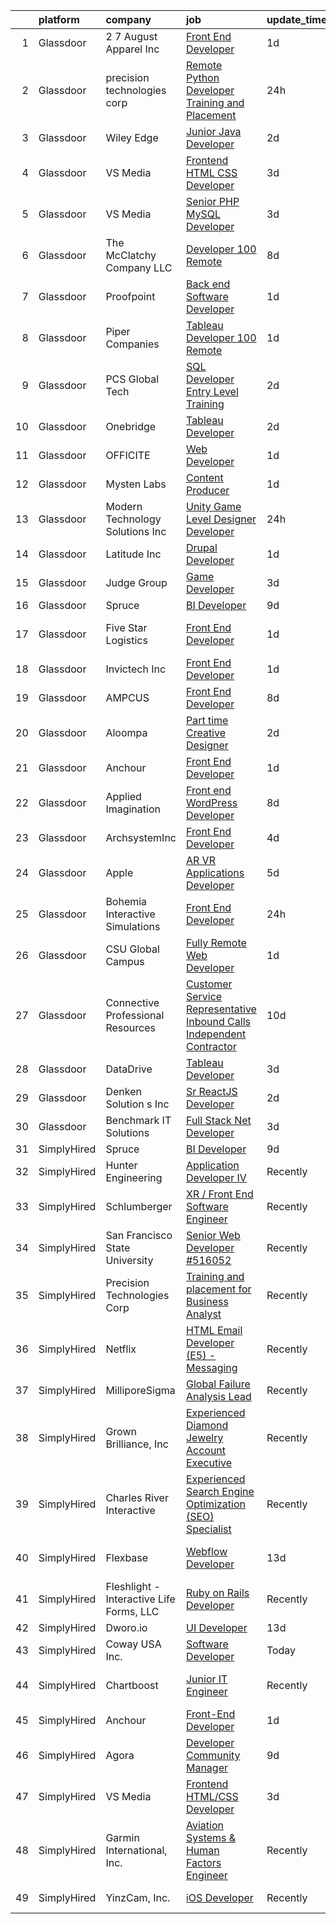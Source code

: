 

|    | platform    | company                                  | job                                                                                                                                                                                                                                                                                                                                                                                                                                                                                                                                                                                                                                                                                                                                                                                                                                                                                                                                                                                                                                                                                                                                                                                                                                                                                                                                            | update_time   | location                          |
|---:|:------------|:-----------------------------------------|:-----------------------------------------------------------------------------------------------------------------------------------------------------------------------------------------------------------------------------------------------------------------------------------------------------------------------------------------------------------------------------------------------------------------------------------------------------------------------------------------------------------------------------------------------------------------------------------------------------------------------------------------------------------------------------------------------------------------------------------------------------------------------------------------------------------------------------------------------------------------------------------------------------------------------------------------------------------------------------------------------------------------------------------------------------------------------------------------------------------------------------------------------------------------------------------------------------------------------------------------------------------------------------------------------------------------------------------------------|:--------------|:----------------------------------|
|  1 | Glassdoor   | 2 7 August Apparel Inc                   | [Front End Developer](https://www.glassdoor.com/partner/jobListing.htm?pos=106&ao=1110586&s=58&guid=00000183451fb11dbbc3e5572f54769c&src=GD_JOB_AD&t=SR&vt=w&ea=1&cs=1_368a8b1f&cb=1663312048741&jobListingId=1008139276726&cpc=B101C867B3EF2D75&jrtk=3-0-1gd2hvcab2cgq001-1gd2hvcasitn1800-3a2417fc4f3044f6--6NYlbfkN0Ct2W36bxQzoWKwxfnb8_u-9iMevesfjmykPeWAUMHM2_LBdknXbZKXQYA8HhBxGvatrmTKXkVkM3OiGaPW1S5Qrgo4HQw0Ap3FRKEk_CZlQ9DAj7SSm8_FF008fve7ZplS8uLWmHC71y2toLwpXV2mChEMsXQz6GM4IgUVfaTyeTvDljv5qKgs34a8eSQLQ-UiDMNKKlthESYSMxzGPX3hAwJk6EtJEOm0YvwMmEnbYg2jEJR_HmUvExpSapznjMOg9i_jVVxSMMyl3IlrifJ0c43Cm7AirGsI3FqtX6OJ56tQUODGSvO-rzKKOLZBhRyXeIcrj3aucJBdniWJijp89vMFNPltnRDGyAWPxdQHFGyu5dZZ8wgRtx4h8Reu4KBPj81-FCaCHupMoM-ZG85q8QuQS-pDR0pmjCD-_xIoGSLKtQ5t5ZWoYSKM_YTYcrBFtWlUAN3oL8uG3V4o3eoInNzDFOARJTpQgjhJuaybxGTwfLsvYkEpi1xTo6gWeC8%3D)                                                                                                                                                                                                                                                                                                                                                                                                                                                                                   | 1d            | Los Angeles, CA                   |
|  2 | Glassdoor   | precision technologies corp              | [Remote Python Developer Training and Placement](https://www.glassdoor.com/partner/jobListing.htm?pos=112&ao=1136043&s=58&guid=00000183451fb11dbbc3e5572f54769c&src=GD_JOB_AD&t=SR&vt=w&ea=1&cs=1_dc6610d1&cb=1663312048741&jobListingId=1008142483787&jrtk=3-0-1gd2hvcab2cgq001-1gd2hvcasitn1800-bf261e198c7c5ed4-)                                                                                                                                                                                                                                                                                                                                                                                                                                                                                                                                                                                                                                                                                                                                                                                                                                                                                                                                                                                                                           | 24h           | Remote                            |
|  3 | Glassdoor   | Wiley Edge                               | [Junior Java Developer](https://www.glassdoor.com/partner/jobListing.htm?pos=127&ao=1136043&s=58&guid=00000183451fb11dbbc3e5572f54769c&src=GD_JOB_AD&t=SR&vt=w&ea=1&cs=1_f89302de&cb=1663312048743&jobListingId=1008136899544&jrtk=3-0-1gd2hvcab2cgq001-1gd2hvcasitn1800-94c7f884cef34dfb-)                                                                                                                                                                                                                                                                                                                                                                                                                                                                                                                                                                                                                                                                                                                                                                                                                                                                                                                                                                                                                                                    | 2d            | Remote                            |
|  4 | Glassdoor   | VS Media                                 | [Frontend HTML CSS Developer](https://www.glassdoor.com/partner/jobListing.htm?pos=109&ao=1136043&s=58&guid=00000183451fb11dbbc3e5572f54769c&src=GD_JOB_AD&t=SR&vt=w&ea=1&cs=1_f459b6e2&cb=1663312048741&jobListingId=1008134742421&jrtk=3-0-1gd2hvcab2cgq001-1gd2hvcasitn1800-4be2c87897b4a3bb-)                                                                                                                                                                                                                                                                                                                                                                                                                                                                                                                                                                                                                                                                                                                                                                                                                                                                                                                                                                                                                                              | 3d            | Westlake Village, Los Angeles, CA |
|  5 | Glassdoor   | VS Media                                 | [Senior PHP MySQL Developer](https://www.glassdoor.com/partner/jobListing.htm?pos=126&ao=1136043&s=58&guid=00000183451fb11dbbc3e5572f54769c&src=GD_JOB_AD&t=SR&vt=w&ea=1&cs=1_bfd336db&cb=1663312048743&jobListingId=1008134742222&jrtk=3-0-1gd2hvcab2cgq001-1gd2hvcasitn1800-2b1cf38a5bf77b87-)                                                                                                                                                                                                                                                                                                                                                                                                                                                                                                                                                                                                                                                                                                                                                                                                                                                                                                                                                                                                                                               | 3d            | Westlake Village, Los Angeles, CA |
|  6 | Glassdoor   | The McClatchy Company  LLC               | [Developer 100  Remote](https://www.glassdoor.com/partner/jobListing.htm?pos=104&ao=1110586&s=58&guid=00000183451fb11dbbc3e5572f54769c&src=GD_JOB_AD&t=SR&vt=w&ea=1&cs=1_bf4ddfbf&cb=1663312048741&jobListingId=1008123581793&cpc=56C4EA4A1A191A49&jrtk=3-0-1gd2hvcab2cgq001-1gd2hvcasitn1800-6acf41fd2f09dc8d--6NYlbfkN0AvJamjXhlkDEVf_vcoI3bbUUL_2ExICajiRnoRkOTKxHcQu0PRm526CmUeTsfanZOqoMDdrUp-j2i0QJI96SrAfuCerXt-A9V0AqPqWyOynJ3x-O-RpQjzGHVi4lOd5Z4R8Srd_uF6_bna1BnLFXLTnrhod1AEqQ2yc5WyqDa7bVoBDzmrc0u2pe9297U47LqoeyHdrlq7n1b3OEE-XertPF9-2RcBtNE2HGqZHPQ-D60TeS6NKbVllVzjpcuQjZqbnhkpfHTBeQ5Nr0bffLs042ppym7xZP6zvA9R0jQySw-H_lvxw05hg_U8goqb__hvD_eLGOABfJ8ZU1p1jvD_BfBFfUq19Z_qAb0M3LmLhdA5wbZNlzMv8w_7c6ZWtpWvkKtFhZU5UeL7p3-u3kG_Cbs_TjpjPj3KqZZ0MYToyDDL6clhuExgd5zmDFgOSCX18L2pLr7U74Nt6qp7Qe4wRO2Zj3xAYyv7kl0M5KtrbSz64Hx_TVR8jGdBkXVaXmg%3D)                                                                                                                                                                                                                                                                                                                                                                                                                                                                                 | 8d            | Remote                            |
|  7 | Glassdoor   | Proofpoint                               | [Back end Software Developer](https://www.glassdoor.com/partner/jobListing.htm?pos=119&ao=1136043&s=58&guid=00000183451fb11dbbc3e5572f54769c&src=GD_JOB_AD&t=SR&vt=w&cs=1_70b4d051&cb=1663312048742&jobListingId=1008139270903&jrtk=3-0-1gd2hvcab2cgq001-1gd2hvcasitn1800-3d510a9f0e5d30f0-)                                                                                                                                                                                                                                                                                                                                                                                                                                                                                                                                                                                                                                                                                                                                                                                                                                                                                                                                                                                                                                                   | 1d            | Pittsburgh, PA                    |
|  8 | Glassdoor   | Piper Companies                          | [Tableau Developer  100  Remote ](https://www.glassdoor.com/partner/jobListing.htm?pos=123&ao=1136043&s=58&guid=00000183451fb11dbbc3e5572f54769c&src=GD_JOB_AD&t=SR&vt=w&cs=1_b5a55f56&cb=1663312048742&jobListingId=1008139889442&jrtk=3-0-1gd2hvcab2cgq001-1gd2hvcasitn1800-499f3031cde51590-)                                                                                                                                                                                                                                                                                                                                                                                                                                                                                                                                                                                                                                                                                                                                                                                                                                                                                                                                                                                                                                               | 1d            | Remote                            |
|  9 | Glassdoor   | PCS Global Tech                          | [SQL Developer Entry Level  Training ](https://www.glassdoor.com/partner/jobListing.htm?pos=120&ao=1136043&s=58&guid=00000183451fb11dbbc3e5572f54769c&src=GD_JOB_AD&t=SR&vt=w&ea=1&cs=1_c159ae7c&cb=1663312048742&jobListingId=1008136965723&jrtk=3-0-1gd2hvcab2cgq001-1gd2hvcasitn1800-9472d0260e6cca53-)                                                                                                                                                                                                                                                                                                                                                                                                                                                                                                                                                                                                                                                                                                                                                                                                                                                                                                                                                                                                                                     | 2d            | Chattanooga, TN                   |
| 10 | Glassdoor   | Onebridge                                | [Tableau Developer](https://www.glassdoor.com/partner/jobListing.htm?pos=121&ao=1136043&s=58&guid=00000183451fb11dbbc3e5572f54769c&src=GD_JOB_AD&t=SR&vt=w&ea=1&cs=1_9904645f&cb=1663312048742&jobListingId=1008137097094&jrtk=3-0-1gd2hvcab2cgq001-1gd2hvcasitn1800-e440633e718a67c4-)                                                                                                                                                                                                                                                                                                                                                                                                                                                                                                                                                                                                                                                                                                                                                                                                                                                                                                                                                                                                                                                        | 2d            | Indianapolis, IN                  |
| 11 | Glassdoor   | OFFICITE                                 | [Web Developer](https://www.glassdoor.com/partner/jobListing.htm?pos=103&ao=1110586&s=58&guid=00000183451fb11dbbc3e5572f54769c&src=GD_JOB_AD&t=SR&vt=w&ea=1&cs=1_6fa9f9f6&cb=1663312048741&jobListingId=1008139240293&cpc=149B3D5996025BBA&jrtk=3-0-1gd2hvcab2cgq001-1gd2hvcasitn1800-69d9f5f9eccea426--6NYlbfkN0DD--m-nhLdSpeh0G4LILwvW4_Vuru_X_sTlj8dcUrLs10ghpsrGXnGhiZsu_4VDYxCvNqngf8JQTWjKU46a5h3SMsKurX1eSBXtK_Rc6YBq-aV04KKppiiy8unfhvbmdbnoefBZtUnrqrPYB-F9eAZ2OHTr4brauhED9eIRq1UJYAbZ7l7y3XttLvxIixt-d_QvnmNPNt-POYnqHAzY6rvIcbpWiTXnLStd-ulTLNp9V1qGLwuthbW7pkYaD0jPJd8H3L0BRUmI6V7gJSByj6EN74967GLK7X6iuJ9IQb02aQJ87yz584DltIWe6dKVsmbz15ABlEbbhebaMsLx2Nhn0d5QJbtwp1Y2K77e5yDAU637UQZ2xILVm3o_wlnCdsucqwI0GPBG00RX2FygzQQwHD7866P-upOP7TYDnT7R5A8L6ZNR8P_yt7i3oTnB0h225y4mUx75wQX0hEtMWE41ADxxCSHTTGvYFnrGgPGbBL6J27r5-C_2U3vgJLV9xg%3D)                                                                                                                                                                                                                                                                                                                                                                                                                                                                                         | 1d            | Downers Grove, IL                 |
| 12 | Glassdoor   | Mysten Labs                              | [Content Producer](https://www.glassdoor.com/partner/jobListing.htm?pos=122&ao=1136043&s=58&guid=00000183451fb11dbbc3e5572f54769c&src=GD_JOB_AD&t=SR&vt=w&ea=1&cs=1_0b8ced82&cb=1663312048742&jobListingId=1008138778969&jrtk=3-0-1gd2hvcab2cgq001-1gd2hvcasitn1800-07e7bee2d07956b3-)                                                                                                                                                                                                                                                                                                                                                                                                                                                                                                                                                                                                                                                                                                                                                                                                                                                                                                                                                                                                                                                         | 1d            | Remote                            |
| 13 | Glassdoor   | Modern Technology Solutions  Inc         | [Unity Game Level Designer  Developer](https://www.glassdoor.com/partner/jobListing.htm?pos=102&ao=1110586&s=58&guid=00000183451fb11dbbc3e5572f54769c&src=GD_JOB_AD&t=SR&vt=w&cs=1_c37129a1&cb=1663312048740&jobListingId=1008141846123&cpc=44CD5376B8534B8F&jrtk=3-0-1gd2hvcab2cgq001-1gd2hvcasitn1800-1cb6a4fa3e35f39a--6NYlbfkN0C26OT7h5zXl7z1yVTYwN1d43osiYS9hmGqw_eY7i5KFzRWaSyxghJjTLzNEsEWeJga43djlPV8Bby5kbuK_WvKfEfR92SFuY7omSkYFvtlCBcojZX3iJfw9zjQqXQSuNdWr51vKL-7yk9JaEM1YIvVMlfFYYnwx1v31CKVx9VvnL6MG4S1ZtXcPntmuAaNJX8tco82e-u9ywJV9G7r5UtfWKhq7sjQuqB8BEiw2t326cS93FDrwuVUcCrzvcPSegvaLwhITVsDaFjRHDJlPJImn5KvIVie2bbJrtCCrFqc8qeANa0Rig11fa0Bb-p67FIbUwPtyL4Ll2miEFNl4k3sOls7vCeI1WJhK_MzkE_CoBjv-mgqgsvj0zQzF5u4usrWiptY1gplpLlZe4d4ONtlO5EmZVvfhoSfRu9bJj6pUoJnuMtgsxRb)                                                                                                                                                                                                                                                                                                                                                                                                                                                                                                                                                     | 24h           | Alexandria, VA                    |
| 14 | Glassdoor   | Latitude Inc                             | [Drupal Developer](https://www.glassdoor.com/partner/jobListing.htm?pos=108&ao=1110586&s=58&guid=00000183451fb11dbbc3e5572f54769c&src=GD_JOB_AD&t=SR&vt=w&ea=1&cs=1_4b8c7e39&cb=1663312048741&jobListingId=1008139791697&cpc=2CAED5C921A5F994&jrtk=3-0-1gd2hvcab2cgq001-1gd2hvcasitn1800-88345d30bd632710--6NYlbfkN0DHl9MnwPpq1bbpPHgKt1JoxxtgUYxcPgpGa7590zZ_bSO6C83MMtUscRZ8bkrEfXvrw_BggOXAA3CgGQ2SvE8zCPIQ1BPxsj_OPgl7lyxdYZrFuWMq-N6kfzpxiWbV5jXzw3DyVxmLiTb3OONavP0FPci_E5-yCzfh5kY19pqOMiaBjeMMGYJaeQG4HR4QPBCMND_eQx8lPhYEVsKK2oWQmJGVlHUGkIOxz-I1d5oo89pBbI_ZQHregizKCLcy8IhUa0dChZ-rRqGFGv6zCjG70bpYYgEX6BeZkkiESKQEf2COBpu20_MRQnXWaIz8lM4OuFn1vcpJoMGmxwt58TAcFE5-eAbWON8wpUpNZZCHGZyt9z1-fwblYPEJwD3aZeM8vrZC_K7D_raaNohEZlM5EMGqPmXkLRQNAW0YXW9eRiVoHdyRGVFPjYPpAttjEGnhH4-ARF0Mw-anFzIoFvHzVH8rY6Jo04BbXUxUOfkyyiVzMkxuoqq1QfaC917vi74%3D)                                                                                                                                                                                                                                                                                                                                                                                                                                                                                      | 1d            | Remote                            |
| 15 | Glassdoor   | Judge Group                              | [Game Developer](https://www.glassdoor.com/partner/jobListing.htm?pos=124&ao=1136043&s=58&guid=00000183451fb11dbbc3e5572f54769c&src=GD_JOB_AD&t=SR&vt=w&ea=1&cs=1_faf404fd&cb=1663312048742&jobListingId=1008134239672&jrtk=3-0-1gd2hvcab2cgq001-1gd2hvcasitn1800-125ef0c499478036-)                                                                                                                                                                                                                                                                                                                                                                                                                                                                                                                                                                                                                                                                                                                                                                                                                                                                                                                                                                                                                                                           | 3d            | Remote                            |
| 16 | Glassdoor   | Spruce                                   | [BI Developer](https://www.glassdoor.com/partner/jobListing.htm?pos=128&ao=1136043&s=58&guid=00000183451fb11dbbc3e5572f54769c&src=GD_JOB_AD&t=SR&vt=w&ea=1&cs=1_7dbd82c1&cb=1663312048743&jobListingId=1008120560988&jrtk=3-0-1gd2hvcab2cgq001-1gd2hvcasitn1800-85f577acc1c47a3a-)                                                                                                                                                                                                                                                                                                                                                                                                                                                                                                                                                                                                                                                                                                                                                                                                                                                                                                                                                                                                                                                             | 9d            | Remote                            |
| 17 | Glassdoor   | Five Star Logistics                      | [Front End Developer](https://www.glassdoor.com/partner/jobListing.htm?pos=111&ao=1136043&s=58&guid=00000183451fb11dbbc3e5572f54769c&src=GD_JOB_AD&t=SR&vt=w&ea=1&cs=1_f163938e&cb=1663312048741&jobListingId=1008139517585&jrtk=3-0-1gd2hvcab2cgq001-1gd2hvcasitn1800-33a8615d58d06abd-)                                                                                                                                                                                                                                                                                                                                                                                                                                                                                                                                                                                                                                                                                                                                                                                                                                                                                                                                                                                                                                                      | 1d            | Ridgefield Park, Bergen, NJ       |
| 18 | Glassdoor   | Invictech Inc                            | [Front End Developer](https://www.glassdoor.com/partner/jobListing.htm?pos=113&ao=1136043&s=58&guid=00000183451fb11dbbc3e5572f54769c&src=GD_JOB_AD&t=SR&vt=w&ea=1&cs=1_13d210a2&cb=1663312048741&jobListingId=1008139186947&jrtk=3-0-1gd2hvcab2cgq001-1gd2hvcasitn1800-9c0cd2d4074c55fd-)                                                                                                                                                                                                                                                                                                                                                                                                                                                                                                                                                                                                                                                                                                                                                                                                                                                                                                                                                                                                                                                      | 1d            | Remote                            |
| 19 | Glassdoor   | AMPCUS                                   | [Front End Developer](https://www.glassdoor.com/partner/jobListing.htm?pos=117&ao=1136043&s=58&guid=00000183451fb11dbbc3e5572f54769c&src=GD_JOB_AD&t=SR&vt=w&ea=1&cs=1_c1b01818&cb=1663312048742&jobListingId=1008123456342&jrtk=3-0-1gd2hvcab2cgq001-1gd2hvcasitn1800-9b07e3ddde086b3c-)                                                                                                                                                                                                                                                                                                                                                                                                                                                                                                                                                                                                                                                                                                                                                                                                                                                                                                                                                                                                                                                      | 8d            | Merrifield, VA                    |
| 20 | Glassdoor   | Aloompa                                  | [Part time Creative Designer](https://www.glassdoor.com/partner/jobListing.htm?pos=129&ao=1136043&s=58&guid=00000183451fb11dbbc3e5572f54769c&src=GD_JOB_AD&t=SR&vt=w&ea=1&cs=1_dc7be93f&cb=1663312048743&jobListingId=1008136852321&jrtk=3-0-1gd2hvcab2cgq001-1gd2hvcasitn1800-32c289acc4cb5f11-)                                                                                                                                                                                                                                                                                                                                                                                                                                                                                                                                                                                                                                                                                                                                                                                                                                                                                                                                                                                                                                              | 2d            | Remote                            |
| 21 | Glassdoor   | Anchour                                  | [Front End Developer](https://www.glassdoor.com/partner/jobListing.htm?pos=114&ao=1136043&s=58&guid=00000183451fb11dbbc3e5572f54769c&src=GD_JOB_AD&t=SR&vt=w&ea=1&cs=1_22d44f07&cb=1663312048741&jobListingId=1008140864655&jrtk=3-0-1gd2hvcab2cgq001-1gd2hvcasitn1800-958f134108738fdf-)                                                                                                                                                                                                                                                                                                                                                                                                                                                                                                                                                                                                                                                                                                                                                                                                                                                                                                                                                                                                                                                      | 1d            | Remote                            |
| 22 | Glassdoor   | Applied Imagination                      | [Front end WordPress Developer](https://www.glassdoor.com/partner/jobListing.htm?pos=105&ao=1110586&s=58&guid=00000183451fb11dbbc3e5572f54769c&src=GD_JOB_AD&t=SR&vt=w&ea=1&cs=1_b8083915&cb=1663312048741&jobListingId=1008123138902&cpc=F4EED0218A761C36&jrtk=3-0-1gd2hvcab2cgq001-1gd2hvcasitn1800-92f60c306c00ccba--6NYlbfkN0D8j9N0G3bmE7t_bRxWCnyO3V8nRNicLzIRxQmtr6sajrPGQHgUI5DI5oY-emvOK-poR1ivb-xdXllVNuJwQNkX5gsdeamdBN3HQ5tSihi2z2qmWb5npDtw-naopPPbRagOiaZiAvYtx4yg8LsvdmmuRgKEXrg15qkwLuO3EJhMrfaPpWlSw5fVyeX5MmbeOxaO0-NgtBcNrai7iNZAjGOmLAii8TZZgHvbbTn1qVA94J1QlyD_dbMzYO2X-J26J0OipWVVi5yUdCjsw4wkEsvt1Q_jjZTiQj317frRZxZBWMM1O97LhoRmY9DInhmZYopICQe0R_k1VFkGWW56M4eXPRjk9vDKt3RMwuNDJwbt7saoKSPpdpchspwL-cMIo-nrHdIAsxs2KWvkcM9V2dChVe9EUHmDvW_ZPdUtsvW3MdmTPGiLcnLgJIrwCr0zmPzvx5wYji25W3L5FrTZxXCctbHlX1DylaUITUhXZfGULHoK50mFTuf5QawsjQsute6uzP_ZDcXY_w%3D%3D)                                                                                                                                                                                                                                                                                                                                                                                                                                                           | 8d            | Remote                            |
| 23 | Glassdoor   | ArchsystemInc                            | [Front End Developer](https://www.glassdoor.com/partner/jobListing.htm?pos=116&ao=1136043&s=58&guid=00000183451fb11dbbc3e5572f54769c&src=GD_JOB_AD&t=SR&vt=w&ea=1&cs=1_2355b514&cb=1663312048742&jobListingId=1008131614550&jrtk=3-0-1gd2hvcab2cgq001-1gd2hvcasitn1800-6a3856281956238b-)                                                                                                                                                                                                                                                                                                                                                                                                                                                                                                                                                                                                                                                                                                                                                                                                                                                                                                                                                                                                                                                      | 4d            | Remote                            |
| 24 | Glassdoor   | Apple                                    | [AR VR Applications Developer](https://www.glassdoor.com/partner/jobListing.htm?pos=107&ao=1110586&s=58&guid=00000183451fb11dbbc3e5572f54769c&src=GD_JOB_AD&t=SR&vt=w&cs=1_85912aab&cb=1663312048741&jobListingId=1008130706359&cpc=9908D8D4413DBB8A&jrtk=3-0-1gd2hvcab2cgq001-1gd2hvcasitn1800-55059640dd1773ed--6NYlbfkN0BvKrLyj5gPmtZO9T8euul8TCxuuKNOtzRJOomxnwSEodTz2Bc-sPZlbtkML8D-m4r1Ix6DLeqtxr4SLEKKe7r0fp9wumlFf3rpyvb7KthvRZw6AxaMg4CoDi8hnnfQKaMLXkzhB-_nJGUN4qPAjJPhNVCUnqfVdP2BW7V9NxLCCh8wjknk9_UaLna_cAF6mqBQFSaGfF3CNsIOot1eClFCdLIsIZcAZGNyRz8s0jmFDABneFtbZ6s7AqYfV1VzJxSy3h8iY9yMaRn3jt7WJyZyDOffOFjee-1-XN6ewUiIEc0P9WKUePacuBE8zaX7020Fj8tPFxncOc5EUZG6_5roxVYo1JNGXPFbtyTfZgMmqV9SVzAnMIT6yKzNZUjMJ-qlo-FHk-fiRYTDjX_LrdB_SOALedpHnlf2nDAoowhisOg7NVgFMIU5ZuIX7dEwyDduy9fxXL8UdAKc4JB5-uBDpAbSnXuxilY1qgJEXWw0Im12ke1l0Uahprio-P46EmpfV9pKZb14uOq9GsywOaBh9Ixw4LXqOlZ14-qTocDQrslyWX2ftkAVgywbEXgRBYoi98mjTQK2R_8NJI0KC3V3JXNpw6qzSrTa95cdiK40wwTq17uWfR-0hyzKvl3x9v1Oy8tY0SOiXMYqF7h8YpVIk2G0nciCGicKiZ-b-G_AhwocqTxOQf_hnv1as1ggMfoplxgPV2bIjFnnQqJNcfEUjvfuL5z--gcfXkiu_35PocD1orh3ISfd6n52n-QpXSpk1JcLZvo27WkS0tXKMSB2gs8wnKW_arHG0nPZIvhMMymiLjue5aCdVUlZZ4bADr6rHgMc27XhxzorCKgfpz1Qxy8vlgM4beHTeNzZB61Cr-O4feJVdjX052EWUPKsqcs0S7XwgcpLghkKqiyyzNahb9OXW7KLqmv2LRFDKhxL7i8gIEtxo-K-vmLnuZV2RzrHUTgffZam2g%3D%3D) | 5d            | Boulder, CO                       |
| 25 | Glassdoor   | Bohemia Interactive Simulations          | [Front End Developer](https://www.glassdoor.com/partner/jobListing.htm?pos=115&ao=1136043&s=58&guid=00000183451fb11dbbc3e5572f54769c&src=GD_JOB_AD&t=SR&vt=w&ea=1&cs=1_407cf248&cb=1663312048742&jobListingId=1008143646161&jrtk=3-0-1gd2hvcab2cgq001-1gd2hvcasitn1800-02ce3a766f769e2b-)                                                                                                                                                                                                                                                                                                                                                                                                                                                                                                                                                                                                                                                                                                                                                                                                                                                                                                                                                                                                                                                      | 24h           | Pittsburgh, PA                    |
| 26 | Glassdoor   | CSU   Global Campus                      | [Fully Remote Web Developer](https://www.glassdoor.com/partner/jobListing.htm?pos=125&ao=1136043&s=58&guid=00000183451fb11dbbc3e5572f54769c&src=GD_JOB_AD&t=SR&vt=w&cs=1_11f3ed2d&cb=1663312048743&jobListingId=1008140885313&jrtk=3-0-1gd2hvcab2cgq001-1gd2hvcasitn1800-d97b751c2370fdb5-)                                                                                                                                                                                                                                                                                                                                                                                                                                                                                                                                                                                                                                                                                                                                                                                                                                                                                                                                                                                                                                                    | 1d            | Aurora, CO                        |
| 27 | Glassdoor   | Connective Professional Resources        | [Customer Service Representative  Inbound Calls  Independent Contractor ](https://www.glassdoor.com/partner/jobListing.htm?pos=118&ao=1136043&s=58&guid=00000183451fb11dbbc3e5572f54769c&src=GD_JOB_AD&t=SR&vt=w&ea=1&cs=1_0f6d3f86&cb=1663312048742&jobListingId=1008119243737&jrtk=3-0-1gd2hvcab2cgq001-1gd2hvcasitn1800-37cdd37ef274a2ae-)                                                                                                                                                                                                                                                                                                                                                                                                                                                                                                                                                                                                                                                                                                                                                                                                                                                                                                                                                                                                  | 10d           | Remote                            |
| 28 | Glassdoor   | DataDrive                                | [Tableau Developer](https://www.glassdoor.com/partner/jobListing.htm?pos=101&ao=1110586&s=58&guid=00000183451fb11dbbc3e5572f54769c&src=GD_JOB_AD&t=SR&vt=w&cs=1_7059a021&cb=1663312048740&jobListingId=1008135042803&cpc=C3517E2410EFB392&jrtk=3-0-1gd2hvcab2cgq001-1gd2hvcasitn1800-dbd1bbf72a12203a--6NYlbfkN0C_EexUtFsd62L3wbPtiRuts2JQS4gLayL7bFHgeLwCNA13JmMhwnesO5XngLmCri9Y3AKPfXdZAUVfY9szAwO89QirbBN5rFdKfIm3wDEsjG9gTAfLKhxnX4k8kTMerSJdR0Rx3iuAUO_6KYhsV1pykntxnkTMUCRqJ7poSUq1ueCwwuGgQzl0sjhk28IZe9d6AA96nFpkX8ObRVTQDdRh1pJSIWQdmBCXDwOT6w_vlzLxpSGWL2q8sXvWdHavO1fJWnSdJOogczaKrGeHovrlHpmpbJvCGtpROD-e5C-Dd2GS518oA-uRuYQMa6k0FLVTgZhcs4QYA3wL08g7BZff6ZBdqFTeq88HvcZ1yrT5G_x4Sydmz7MXQ-CYNDoB_Fj9dr_tVcno6nAnROsBxrTlSgM1R0FfC7NalR2dkNswNTR_gfvqdKYK-TE7QPNQW2lhnNUH1q69YoMRcZIzy86b)                                                                                                                                                                                                                                                                                                                                                                                                                                                                                                                                        | 3d            | Remote                            |
| 29 | Glassdoor   | Denken Solution s Inc                    | [Sr  ReactJS Developer](https://www.glassdoor.com/partner/jobListing.htm?pos=130&ao=1136043&s=58&guid=00000183451fb11dbbc3e5572f54769c&src=GD_JOB_AD&t=SR&vt=w&ea=1&cs=1_a39eaa22&cb=1663312048745&jobListingId=1008136868889&jrtk=3-0-1gd2hvcab2cgq001-1gd2hvcasitn1800-35096746a7445345-)                                                                                                                                                                                                                                                                                                                                                                                                                                                                                                                                                                                                                                                                                                                                                                                                                                                                                                                                                                                                                                                    | 2d            | Remote                            |
| 30 | Glassdoor   | Benchmark IT Solutions                   | [Full Stack  Net Developer](https://www.glassdoor.com/partner/jobListing.htm?pos=110&ao=1136043&s=58&guid=00000183451fb11dbbc3e5572f54769c&src=GD_JOB_AD&t=SR&vt=w&ea=1&cs=1_6e806c48&cb=1663312048741&jobListingId=1008133752718&jrtk=3-0-1gd2hvcab2cgq001-1gd2hvcasitn1800-07101925ed75805a-)                                                                                                                                                                                                                                                                                                                                                                                                                                                                                                                                                                                                                                                                                                                                                                                                                                                                                                                                                                                                                                                | 3d            | Remote                            |
| 31 | SimplyHired | Spruce                                   | [BI Developer](https://www.simplyhired.com/job/q3544XQgoa2CJnZ1cwoVgd9CEpJRbe3BxgEQkO0BWnNYqLmMUTUT_A?q=interactive+developer)                                                                                                                                                                                                                                                                                                                                                                                                                                                                                                                                                                                                                                                                                                                                                                                                                                                                                                                                                                                                                                                                                                                                                                                                                 | 9d            | Remote                            |
| 32 | SimplyHired | Hunter Engineering                       | [Application Developer IV](https://www.simplyhired.com/job/YFUIDbq4X1ApEKOAIGRSp-bv7wpSPY0WrZqq6VHhYDewaZdnHcn5KA?q=interactive+developer)                                                                                                                                                                                                                                                                                                                                                                                                                                                                                                                                                                                                                                                                                                                                                                                                                                                                                                                                                                                                                                                                                                                                                                                                     | Recently      | Bridgeton, MO                     |
| 33 | SimplyHired | Schlumberger                             | [XR / Front End Software Engineer](https://www.simplyhired.com/job/MFpHqPfYz7RTEiv1U611wB1tACKrL40fFKGeuoIBplYSrOCG7FXoIw?q=interactive+developer)                                                                                                                                                                                                                                                                                                                                                                                                                                                                                                                                                                                                                                                                                                                                                                                                                                                                                                                                                                                                                                                                                                                                                                                             | Recently      | Menlo Park, CA                    |
| 34 | SimplyHired | San Francisco State University           | [Senior Web Developer #516052](https://www.simplyhired.com/job/BkrpKxfe0zN2ZElXxg4hS26iH2-T93KqVNl8LOtva-0eyIIRUfMzyQ?q=interactive+developer)                                                                                                                                                                                                                                                                                                                                                                                                                                                                                                                                                                                                                                                                                                                                                                                                                                                                                                                                                                                                                                                                                                                                                                                                 | Recently      | San Francisco, CA                 |
| 35 | SimplyHired | Precision Technologies Corp              | [Training and placement for Business Analyst](https://www.simplyhired.com/job/SouEd_4OMEXkxJLqBrnker6zyJVSdiciH_ihhtg7ufYYDQExJF7alg?q=interactive+developer)                                                                                                                                                                                                                                                                                                                                                                                                                                                                                                                                                                                                                                                                                                                                                                                                                                                                                                                                                                                                                                                                                                                                                                                  | Recently      | Palo Alto, CA +3 locations        |
| 36 | SimplyHired | Netflix                                  | [HTML Email Developer (E5) - Messaging](https://www.simplyhired.com/job/1bXVxt5BiO0MD0IViaSIetDkT_fhFoZwnqAbC8nd3-MrVMl4GV84Zg?q=interactive+developer)                                                                                                                                                                                                                                                                                                                                                                                                                                                                                                                                                                                                                                                                                                                                                                                                                                                                                                                                                                                                                                                                                                                                                                                        | Recently      | Remote                            |
| 37 | SimplyHired | MilliporeSigma                           | [Global Failure Analysis Lead](https://www.simplyhired.com/job/3mTpY2aeNAX4Vuhv0r4cJN_-U_dDGRACh17zZ7ynCB-YXSOQZFPT-g?q=interactive+developer)                                                                                                                                                                                                                                                                                                                                                                                                                                                                                                                                                                                                                                                                                                                                                                                                                                                                                                                                                                                                                                                                                                                                                                                                 | Recently      | Sheboygan Falls, WI               |
| 38 | SimplyHired | Grown Brilliance, Inc                    | [Experienced Diamond Jewelry Account Executive](https://www.simplyhired.com/job/PagNS8QmO-fGt1gW1b_iReU1_HSSTGWDK6A5ZFrXqp5gWLr4XsI07g?q=interactive+developer)                                                                                                                                                                                                                                                                                                                                                                                                                                                                                                                                                                                                                                                                                                                                                                                                                                                                                                                                                                                                                                                                                                                                                                                | Recently      | Golden Valley, MN                 |
| 39 | SimplyHired | Charles River Interactive                | [Experienced Search Engine Optimization (SEO) Specialist](https://www.simplyhired.com/job/2P3IU5TZjibQyfY2M80rvV0vZpN6FS3gLWXNp-1ECa9hx2FpJRWJ6g?q=interactive+developer)                                                                                                                                                                                                                                                                                                                                                                                                                                                                                                                                                                                                                                                                                                                                                                                                                                                                                                                                                                                                                                                                                                                                                                      | Recently      | Lowell, MA                        |
| 40 | SimplyHired | Flexbase                                 | [Webflow Developer](https://www.simplyhired.com/job/RSrAZV7tZIoymIIm4MnHQlTQAtf0fw7U6lca__Xzg0nS7H6Mey2rjQ?q=interactive+developer)                                                                                                                                                                                                                                                                                                                                                                                                                                                                                                                                                                                                                                                                                                                                                                                                                                                                                                                                                                                                                                                                                                                                                                                                            | 13d           | San Francisco, CA                 |
| 41 | SimplyHired | Fleshlight - Interactive Life Forms, LLC | [Ruby on Rails Developer](https://www.simplyhired.com/job/gPDESUELOP0fL5zlm_DT2thGAmIcRSTufJY10HGYaoWBtJ7UOe3rdw?q=interactive+developer)                                                                                                                                                                                                                                                                                                                                                                                                                                                                                                                                                                                                                                                                                                                                                                                                                                                                                                                                                                                                                                                                                                                                                                                                      | Recently      | Austin, TX                        |
| 42 | SimplyHired | Dworo.io                                 | [UI Developer](https://www.simplyhired.com/job/WEX8B_2JQ_fv64EuewcAtpTMMuHQkuiMT5GbLIPDlc_wvHCmDDFkJg?q=interactive+developer)                                                                                                                                                                                                                                                                                                                                                                                                                                                                                                                                                                                                                                                                                                                                                                                                                                                                                                                                                                                                                                                                                                                                                                                                                 | 13d           | San Jose, CA                      |
| 43 | SimplyHired | Coway USA Inc.                           | [Software Developer](https://www.simplyhired.com/job/56cty0vYuy9be8hxfyMZF55yzJwoC_QddDz0SL5cm_JQ3wSghExysg?q=interactive+developer)                                                                                                                                                                                                                                                                                                                                                                                                                                                                                                                                                                                                                                                                                                                                                                                                                                                                                                                                                                                                                                                                                                                                                                                                           | Today         | Los Angeles, CA                   |
| 44 | SimplyHired | Chartboost                               | [Junior IT Engineer](https://www.simplyhired.com/job/XKn2fo3wzjJNK5zNy3RKgHZKsc8HAtEPOtcwNBJe8brjBLqNXMGRDA?q=interactive+developer)                                                                                                                                                                                                                                                                                                                                                                                                                                                                                                                                                                                                                                                                                                                                                                                                                                                                                                                                                                                                                                                                                                                                                                                                           | Recently      | San Jose, CA +2 locations         |
| 45 | SimplyHired | Anchour                                  | [Front-End Developer](https://www.simplyhired.com/job/n8ZWMsoRqInh31B14sIx2GnheiJiZOy2mlPfOXhKqUD340bY3onWfQ?q=interactive+developer)                                                                                                                                                                                                                                                                                                                                                                                                                                                                                                                                                                                                                                                                                                                                                                                                                                                                                                                                                                                                                                                                                                                                                                                                          | 1d            | Remote                            |
| 46 | SimplyHired | Agora                                    | [Developer Community Manager](https://www.simplyhired.com/job/GnyI1cB1T-lE9hqerhO1l1MaGtl0t-f8GdUn5wWDJIk0OE9kDphKzQ?q=interactive+developer)                                                                                                                                                                                                                                                                                                                                                                                                                                                                                                                                                                                                                                                                                                                                                                                                                                                                                                                                                                                                                                                                                                                                                                                                  | 9d            | Santa Clara, CA                   |
| 47 | SimplyHired | VS Media                                 | [Frontend HTML/CSS Developer](https://www.simplyhired.com/job/UJdgHoL5G8I2YuuaPdeA7BYEVdKc0vIu0pJrzek715iDBxqQ_IqGJA?q=interactive+developer)                                                                                                                                                                                                                                                                                                                                                                                                                                                                                                                                                                                                                                                                                                                                                                                                                                                                                                                                                                                                                                                                                                                                                                                                  | 3d            | Westlake Village, CA              |
| 48 | SimplyHired | Garmin International, Inc.               | [Aviation Systems & Human Factors Engineer](https://www.simplyhired.com/job/LHjY42tjIFE2VvYlPIGuF2jXvqqpajXmdLSKn9F4RnlayQCV0iQ0mA?q=interactive+developer)                                                                                                                                                                                                                                                                                                                                                                                                                                                                                                                                                                                                                                                                                                                                                                                                                                                                                                                                                                                                                                                                                                                                                                                    | Recently      | Olathe, KS                        |
| 49 | SimplyHired | YinzCam, Inc.                            | [iOS Developer](https://www.simplyhired.com/job/O7s3dealHuxhU0MGhoaMnfOJziqVEUTHKEJtlDWUSPF8S_dqWf-8-Q?q=interactive+developer)                                                                                                                                                                                                                                                                                                                                                                                                                                                                                                                                                                                                                                                                                                                                                                                                                                                                                                                                                                                                                                                                                                                                                                                                                | Recently      | Pittsburgh, PA                    |